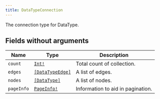 ```yaml
---
title: DataTypeConnection
---
```


The connection type for DataType.

## Fields without arguments

| Name | Type | Description |
|------|------|-------------|
| `count` | [`Int!`](../scalar/int.md) | Total count of collection. |
| `edges` | [`[DataTypeEdge]`](../object/datatypeedge.md) | A list of edges. |
| `nodes` | [`[DataType]`](../object/datatype.md) | A list of nodes. |
| `pageInfo` | [`PageInfo!`](../object/pageinfo.md) | Information to aid in pagination. |

